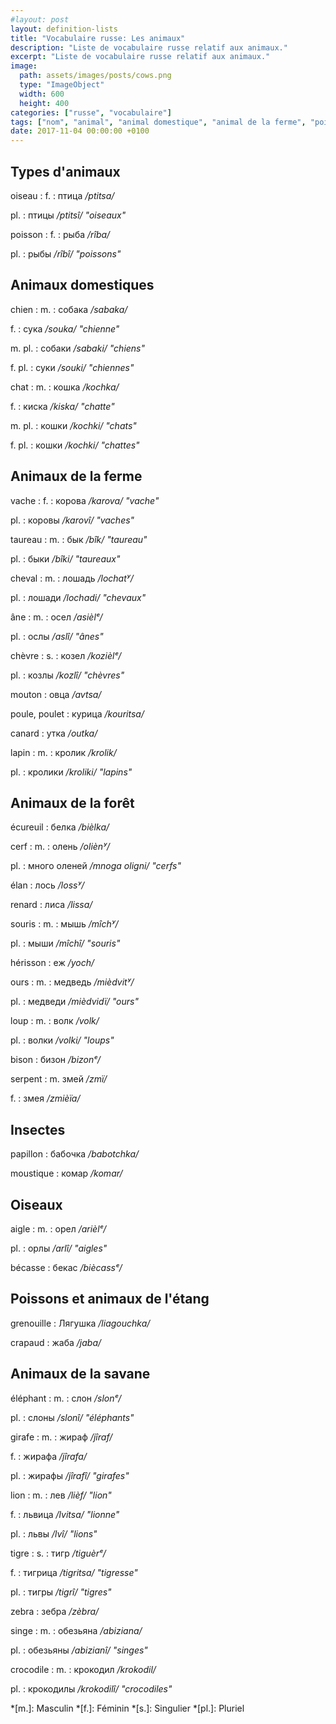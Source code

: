 ```yaml
---
#layout: post
layout: definition-lists
title: "Vocabulaire russe: Les animaux"
description: "Liste de vocabulaire russe relatif aux animaux."
excerpt: "Liste de vocabulaire russe relatif aux animaux."
image:
  path: assets/images/posts/cows.png
  type: "ImageObject"
  width: 600
  height: 400
categories: ["russe", "vocabulaire"]
tags: ["nom", "animal", "animal domestique", "animal de la ferme", "poisson", "insecte"]
date: 2017-11-04 00:00:00 +0100
---
```


## Types d'animaux

oiseau
: f.
  : птица
  */ptitsa/*

  pl.
  : птицы
  */ptitsî/ "oiseaux"*

poisson
: f.
  : рыба
  */rîba/*

  pl.
  : рыбы
  */rîbî/ "poissons"*


## Animaux domestiques

chien
: m.
  : собака
  */sabaka/*

  f.
  : сука
  */souka/ "chienne"*

  m. pl.
  : собаки
  */sabaki/ "chiens"*

  f. pl.
  : суки
  */souki/ "chiennes"*


chat
: m.
  : кошка
  */kochka/*

  f.
  : киска
  */kiska/ "chatte"*

  m. pl.
  : кошки
  */kochki/ "chats"*

  f. pl.
  : кошки
  */kochki/ "chattes"*


## Animaux de la ferme

vache
: f.
  : корова
  */karova/ "vache"*

  pl.
  : коровы
  */karovî/ "vaches"*

taureau
: m.
  : бык
  */bîk/ "taureau"*

  pl.
  : быки
  */bîki/ "taureaux"*

cheval
: m.
  : лошадь
  */lochatʸ/*

  pl.
  : лошади
  */lochadi/ "chevaux"*

âne
: m.
  : осел
  */asièlᵉ/*

  pl.
  : ослы
  */aslî/ "ânes"*

chèvre
: s.
  : козел
  */kozièlᵉ/*

  pl.
  : козлы
  */kozlî/ "chèvres"*

mouton
: овца
*/avtsa/*

poule, poulet
: курица
*/kouritsa/*

canard
: утка
*/outka/*

lapin
: m.
  : кролик
  */krolik/*

  pl.
  : кролики
  */kroliki/ "lapins"*


## Animaux de la forêt

écureuil
: белка
*/bièlka/*

cerf
: m.
  : олень
  */oliènʸ/*

  pl.
  : много оленей
  */mnoga oligni/ "cerfs"*

élan
: лось
*/lossʸ/*

renard
: лиса
*/lissa/*

souris
: m.
  : мышь
  */mîchʸ/*

  pl.
  : мыши
  */mîchî/ "souris"*

hérisson
: еж
*/yoch/*

ours
: m.
  : медведь
  */mièdvitʸ/*

  pl.
  : медведи
  */mièdvidï/ "ours"*

loup
: m.
  : волк
  */volk/*

  pl.
  : волки
  */volki/ "loups"*

bison
: бизон
*/bizonᵉ/*

serpent
: m.
  змей
  */zmï/*

  f.
  : змея
  */zmièïa/*


## Insectes

papillon
: бабочка
*/babotchka/*

moustique
: комар
*/komar/*


## Oiseaux

aigle
: m.
  : орел
  */arièlᵉ/*

  pl.
  : орлы
  */arlî/ "aigles"*

bécasse
: бекас
*/biècassᵉ/*


## Poissons et animaux de l'étang

grenouille
: Лягушка
*/liagouchka/*

crapaud
: жаба
*/jaba/*


## Animaux de la savane

éléphant
: m.
  : слон
  */slonᵉ/*

  pl.
  : слоны
  */slonî/ "éléphants"*

girafe
: m.
  : жираф
  */jîraf/*

  f.
  : жирафа
  */jîrafa/*

  pl.
  : жирафы
  */jîrafî/ "girafes"*

lion
: m.
  : лев
  */lièf/ "lion"*

  f.
  : львица
  */lvitsa/ "lionne"*

  pl.
  : львы
  */lvî/ "lions"*

tigre
: s.
  : тигр
  */tiguèrᵉ/*

  f.
  : тигрица
  */tigritsa/ "tigresse"*

  pl.
  : тигры
  */tigrî/ "tigres"*

zebra
: зебра
*/zèbra/*

singe
: m.
  : обезьяна
  */abiziana/*

  pl.
  : обезьяны
  */abizianî/ "singes"*

crocodile
: m.
  : крокодил
  */krokodil/*

  pl.
  : крокодилы
  */krokodilî/ "crocodiles"*


*[m.]: Masculin
*[f.]: Féminin
*[s.]: Singulier
*[pl.]: Pluriel
